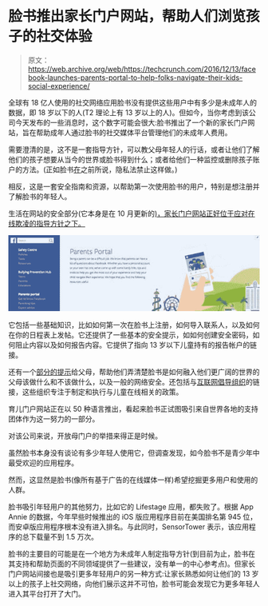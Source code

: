 # 脸书推出家长门户网站，帮助人们浏览孩子的社交体验 

> 原文：<https://web.archive.org/web/https://techcrunch.com/2016/12/13/facebook-launches-parents-portal-to-help-folks-navigate-their-kids-social-experience/>

全球有 18 亿人使用的社交网络应用脸书没有提供这些用户中有多少是未成年人的数据，即 18 岁以下的人(T2 理论上有 13 岁以上的人)。但如今，当你考虑到该公司今天发布的一些消息时，这个数字可能会很大:脸书推出了一个新的家长门户网站，旨在帮助成年人通过脸书的社交媒体平台管理他们的未成年人费用。

需要澄清的是，这不是一套指导方针，可以教父母年轻人的行话，或者让他们了解他们的孩子想要从当今的世界或脸书得到什么；或者给他们一种监控或删除孩子账户的方法。(正如脸书[在](https://web.archive.org/web/20221205155736/https://www.facebook.com/help/156236274442491?helpref=uf_permalink)之前所说，隐私法禁止这样做。)

相反，这是一套安全指南和资源，以帮助第一次使用脸书的用户，特别是想注册并了解脸书的年轻人。

生活在网站的安全部分(它本身是在 10 月更新的[)，家长门户网站正好位于应对在线欺凌的指导方针之下。](https://web.archive.org/web/20221205155736/https://beta.techcrunch.com/2016/10/24/facebook-expands-safety-center-to-50-languages-doubles-down-on-bullies-with-60-partners/)

![parents-portal](img/2e17e90bf40048a64f28afc18ab50739.png)

它包括一些基础知识，比如如何第一次在脸书上注册，如何导入联系人，以及如何在你的日程表上发帖。它还提供了一些基本的安全提示，如如何创建安全密码，如何阻止内容以及如何报告内容。它提供了指向 13 岁以下儿童持有的报告帐户的链接。

还有一个[部分的提示](https://web.archive.org/web/20221205155736/https://www.facebook.com/safety/parents/tips)给父母，帮助他们弄清楚脸书是如何融入他们更广阔的世界的父母该做什么和不该做什么，以及一般的网络安全。还包括与[互联网倡导组织](https://web.archive.org/web/20221205155736/https://www.facebook.com/safety/parents/expertadvice)的链接，这些组织专注于制定和执行与儿童在线相关的政策。

育儿门户网站正在以 50 种语言推出，看起来脸书正试图吸引来自世界各地的支持团体作为这一努力的一部分。

对该公司来说，开放母门户的举措来得正是时候。

虽然脸书本身没有谈论有多少年轻人使用它，但调查发现，如今脸书不是青少年中最受欢迎的应用程序。

然而，这显然是脸书(像所有基于广告的在线媒体一样)希望挖掘更多用户和使用的人群。

脸书吸引年轻用户的其他努力，比如它的 Lifestage 应用，都失败了。根据 App Annie 的数据，今年早些时候推出的 iOS 版应用程序目前在美国排名第 945 位，而安卓版应用程序根本没有进入排名。与此同时，SensorTower 表示，该应用程序的总下载量不到 1.5 万次。

脸书的主要目的可能是在一个地方为未成年人制定指导方针(到目前为止，脸书在其支持和帮助页面的不同领域提供了一些建议，没有单一的中心参考点)。但家长门户网站间接也是吸引更多年轻用户的另一种方式:让家长熟悉如何让他们的 13 岁以上的孩子上社交网络，向他们展示这并不可怕，脸书可能会发现它为更多年轻人进入其平台打开了大门。